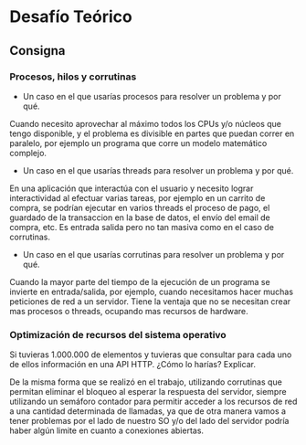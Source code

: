 # Desafío Teórico
## Consigna

### Procesos, hilos y corrutinas
- Un caso en el que usarías procesos para resolver un problema y por qué.

Cuando necesito aprovechar al máximo todos los CPUs y/o núcleos que tengo disponible, y el problema es divisible en partes que puedan correr en paralelo, por ejemplo un programa que corre un modelo matemático complejo.

- Un caso en el que usarías threads para resolver un problema y por qué.

En una aplicación que interactúa con el usuario y necesito lograr interactividad al efectuar varias tareas, por ejemplo en un carrito de compra, se podrían ejecutar en varios threads el proceso de pago, el guardado de la transaccion en la base de datos, el envío del email de compra, etc. Es entrada salida pero no tan masiva como en el caso de corrutinas.

- Un caso en el que usarías corrutinas para resolver un problema y por qué.

Cuando la mayor parte del tiempo de la ejecución de un programa se invierte en entrada/salida, por ejemplo, cuando necesitamos hacer muchas peticiones de red a un servidor. Tiene la ventaja que no se necesitan crear mas procesos o threads, ocupando mas recursos de hardware.


### Optimización de recursos del sistema operativo
Si tuvieras 1.000.000 de elementos y tuvieras que consultar para cada uno de ellos
información en una API HTTP. ¿Cómo lo harías? Explicar.

De la misma forma que se realizó en el trabajo, utilizando corrutinas que permitan eliminar el bloqueo al esperar la respuesta del servidor, siempre utilizando un semáforo contador para permitir acceder a los recursos de red a una cantidad determinada de llamadas, ya que de otra manera vamos a tener problemas por el lado de nuestro SO y/o del lado del servidor podría haber algún limite en cuanto a conexiones abiertas.